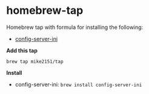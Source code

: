 # homebrew-tap

Homebrew tap with formula for installing the following:
- [config-server-ini](https://github.com/mike2151/config-server-ini)

**Add this tap**

`brew tap mike2151/tap`

**Install**
- config-server-ini: `brew install config-server-ini`
